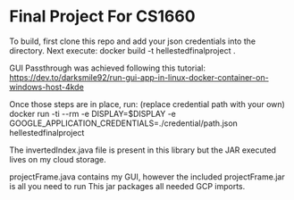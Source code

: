 # Final Project For CS1660

To build, first clone this repo and add your json credentials into the directory.
Next execute:
  docker build -t hellestedfinalproject .
  
GUI Passthrough was achieved following this tutorial:
https://dev.to/darksmile92/run-gui-app-in-linux-docker-container-on-windows-host-4kde

Once those steps are in place, run: (replace credential path with your own)
docker run -ti --rm -e DISPLAY=$DISPLAY -e GOOGLE_APPLICATION_CREDENTIALS=./credential/path.json hellestedfinalproject

The invertedIndex.java file is present in this library but the JAR executed lives on my cloud storage.

projectFrame.java contains my GUI, however the included projectFrame.jar is all you need to run
This jar packages all needed GCP imports.

